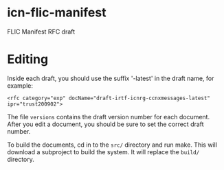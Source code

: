# icn-flic-manifest
FLIC Manifest RFC draft

# Editing

Inside each draft, you should use the suffix '-latest' in the draft name, for example:
```
<rfc category="exp" docName="draft-irtf-icnrg-ccnxmessages-latest" ipr="trust200902">
```

The file `versions` contains the draft version number for each document.  After you edit
a document, you should be sure to set the correct draft number.

To build the documents, cd in to the `src/` directory and run make.  This will download a subproject
to build the system.  It will replace the `build/` directory.

